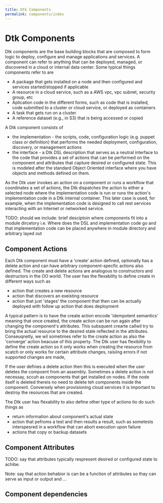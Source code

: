 ```yaml
---
title: Dtk Components
permalink: components/index
---
```


# Dtk Components

Dtk components are the base building blocks that are composed to form logic to deploy, configure and manage applications and services. A component can refer to anything that can be deployed, managed, or discovered in a cloud or internal data center. Some typical things components refer to are

* A package that gets installed on a node and then configured and services started/stopped if applicable
* A resource in a cloud service, such as a AWS vpc, vpc subnet, security group, etc
* Aplication code in the different forms, such as code that is installed, code submitted to a cluster or cloud service, or deployed as containers
* A task that gets run on a cluster
* A reference dataset (e.g., in S3) that is being accessed or copied

A Dtk component consists of
* the implementation - the scripts, code, configuration logic (e.g. puppet class or definition) that performs the needed deployment, configuration, discovery, or management actions
* the interface - a Dtk DSL description that serves as a neutral interface to the code that provides a set of actions that can be performed on the component and attributes that capture desired or configured state.  This is modeled after the standard Object Oriented interface where you have objects and methods defined on them.

As the Dtk user invokes an action on a component or runs a workflow that coordinates a set of actions, the Dtk dispatches the action to either a selected node where the implementation code is run or runs the action's implementation code in a Dtk internal container. This later case is used, for example, when the implementation code is designed to call rest services interacting with an Internet or networked service.

TODO: should we include: brief desciptoin where components fit into a module dircetory i.e. Where does the DSL and implementation code go and that implementation code can be placed anywhere in module directory and arbitrary layed out

## Component Actions

Each Dtk component must have a 'create' action defined, optionally has a delete action and can have arbitrary component-specfic actions also defined. The create and delete actions are analogous to constructors and destructors in the OO world.
The user has the flexability to define create in different ways such as
* action that creates a new resource
* action that discovers an exeisting resource
* action that just 'stages' the component that then can be actually deployed with follow up action that does deployment

A typical pattern is to have the create action encode 'idempotent semantics' meaning that once created, the create action can be run again after changing the component's attributes. This subsquent crearte callwil try to bring the actual resource to the desired state reflected in the attributes. Conseuqnetly, we wil sometimes refer to the create action as also the 'converge' action beacuse of this property. The Dtk user has flexibility to define the create action so it only works when creating the resource from scatch or only works for certain attribute changes, raisiing errors if not supported changes are made,

If the user defines a delete action then this is executed when the user deletes the compoent from an assembly. Sometimes a delete action is not necessay, sccuh as components that get installed on nodes. If the node itself is deleted thereis no need to delete teh components inside the component. Conversely when provisioning cloud services it is important to destroy the resources that are created.

The Dtk user has flexability to also define other type of actions tio do such things as
* return information about component's actual state
* action that pefroms a test and then results a result, such as sometests interspesred in a workflow that can abort execution upon failure
* actions that copy or backup datasets


## Component Attributes

TODO: say that attributes typically respresent desired or configured state to achibe.

Note: say that action behabior is can be a function of attributes so thay can serve as input or output and ...
## Component dependencies



